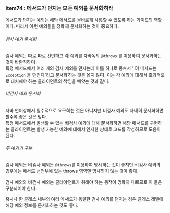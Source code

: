 ### Item74 : 메서드가 던지는 모든 예외를 문서화하라

메서드가 던지는 예외는 해당 메서드를 올바르게 사용할 수 있도록 하는 가이드의 역할이다. 따라서 이런 예외들을
정확히 문서화하는 것이 중요하다.

###### 검사 예외 문서화
검사 예외는 따로 따로 선언하고 각 예외를 자바독의 `@throws` 를 이용하여 문서화하는 것이 바람직하다.  
특정 메서드에서 여러 개의 검사 예외를 던지는데 이를 하나로 뭉쳐서 ' 이 메서드는 `Exception` 을 던진다`라고
문서화하는 것은 옳지 않다. 이는 각 예외에 대해서 효과적으로 대처해야 하는 클라이언트의 책임을 빼앗는 것과 같다.

###### 비검사 예외 문서화
자바 언어상에서 필수적으로 요구하는 것은 아니지만 비검사 예외도 자세히 문서화하면 할수록 좋은 것은 맞다.  
특정 메서드에서 발생할 수 있는 비검사 예외에 대해 문서화하면 해당 메서드를 구현하는 클라이언트는 발생 가능한 예외에 대해서 인지한
상태로 코드를 작성하므로 도움이 된다.

###### 두 예외의 구분
검사 예외든 비검사 예외든 `@throws`를 이용하여 명시하는 것이 좋지만 비검사 예외의 경우에는 메서드 선언부에 있는
throws 영역엔 명시하지 않는 것이 좋다. 

검사 예외와 비검사 예외는 클라이언트가 취해야 하는 동작이 명확히 다르므로 이 둘은 구분되어야 한다.

혹시나 한 클래스 내부의 여러 메서드가 동일한 검사 예외를 던지는 경우 클래스 레벨에 해당 예외 정보를 문서화하는 것도 좋다.